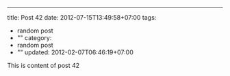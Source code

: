 ---
title: Post 42
date: 2012-07-15T13:49:58+07:00
tags:
  - random post
  - ""
category:
  - random post
  - ""
updated: 2012-02-07T06:46:19+07:00

This is content of post 42